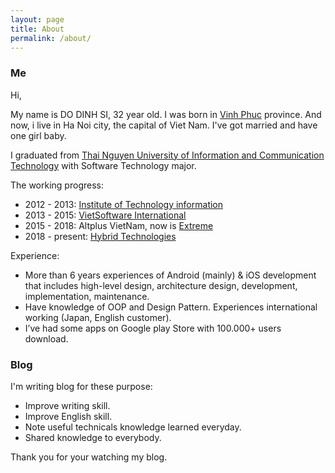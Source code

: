 ```yaml
---
layout: page
title: About
permalink: /about/
---
```


### Me

Hi,

My name is DO DINH SI, 32 year old. I was born in [Vinh Phuc](https://en.wikipedia.org/wiki/V%C4%A9nh_Ph%C3%BAc_Province) province. And now, i live in Ha Noi city, the capital of Viet Nam. I've got married and have one girl baby.

I graduated from [Thai Nguyen University of Information and Communication Technology](https://ictu.edu.vn/) with Software Technology major.

The working progress:
* 2012 - 2013: [Institute of Technology information](http://www.ioit.ac.vn/)
* 2013 - 2015: [VietSoftware International](https://vsi-international.com/)
* 2015 - 2018: Altplus VietNam, now is [Extreme](https://extremevn.com.vn/)
* 2018 - present: [Hybrid Technologies](https://hybrid-technologies.co.jp/)

Experience:
* More than 6 years experiences of Android (mainly) & iOS development that includes high-level design, architecture design, development, implementation, maintenance.
* Have knowledge of OOP and Design Pattern.
Experiences international working (Japan, English customer).
* I’ve had some apps on Google play Store with 100.000+ users download.


### Blog

I'm writing blog for these purpose:
* Improve writing skill.
* Improve English skill.
* Note useful technicals knowledge learned everyday.
* Shared knowledge to everybody.

Thank you for your watching my blog.